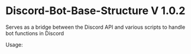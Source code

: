 # Discord-Bot-Base-Structure V 1.0.2
Serves as a bridge between the Discord API and various scripts to handle bot functions in Discord

Usage:

